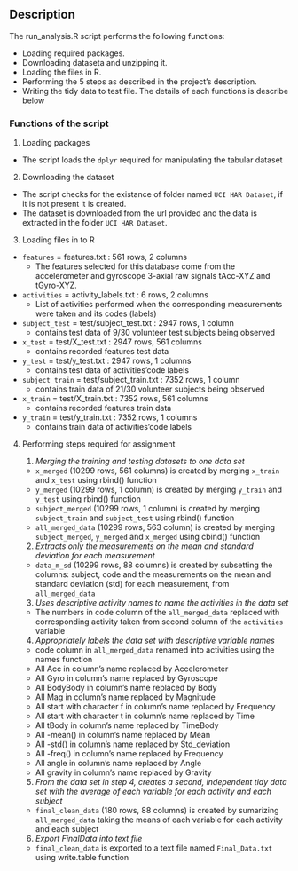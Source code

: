 
## Description
The run_analysis.R script performs the following functions:
- Loading required packages.
- Downloading dataseta and unzipping it.
- Loading the files in R. 
- Performing the 5 steps as described in the project’s description.
- Writing the tidy data to test file.
The details of each functions is describe below

### Functions of the script

1. Loading packages
- The script loads the `dplyr` required for manipulating the tabular dataset

2. Downloading the dataset
- The script checks for the existance of folder named `UCI HAR Dataset`,  if it is not present it is created.
- The dataset is downloaded from the url provided and the data is extracted in the folder `UCI HAR Dataset`.

3. Loading files in to R
- `features` = features.txt : 561 rows, 2 columns
    - The features selected for this database come from the accelerometer and gyroscope 3-axial raw signals tAcc-XYZ and tGyro-XYZ.
- `activities` = activity_labels.txt : 6 rows, 2 columns
    - List of activities performed when the corresponding measurements were taken and its codes (labels)
- `subject_test` = test/subject_test.txt : 2947 rows, 1 column
    - contains test data of 9/30 volunteer test subjects being observed
- `x_test` = test/X_test.txt : 2947 rows, 561 columns
    - contains recorded features test data
- `y_test` = test/y_test.txt : 2947 rows, 1 columns
    - contains test data of activities’code labels
- `subject_train` = test/subject_train.txt : 7352 rows, 1 column
    - contains train data of 21/30 volunteer subjects being observed
- `x_train` = test/X_train.txt : 7352 rows, 561 columns
    - contains recorded features train data
- `y_train` = test/y_train.txt : 7352 rows, 1 columns
    - contains train data of activities’code labels

4. Performing steps required for assignment
    1. _Merging the training and testing datasets to one data set_
    - `x_merged` (10299 rows, 561 columns) is created by merging `x_train` and `x_test` using rbind() function
    - `y_merged` (10299 rows, 1 column) is created by merging `y_train` and `y_test` using rbind() function
    - `subject_merged` (10299 rows, 1 column) is created by merging `subject_train` and `subject_test` using rbind() function
    - `all_merged_data` (10299 rows, 563 column) is created by merging `subject_merged`, `y_merged` and `x_merged` using cbind() function

    2. _Extracts only the measurements on the mean and standard deviation for each measurement_
    - `data_m_sd` (10299 rows, 88 columns) is created by subsetting the columns: subject, code and the measurements on the mean and standard deviation (std) for each measurement, from `all_merged_data`

    3. _Uses descriptive activity names to name the activities in the data set_
    - The numbers in code column of the `all_merged_data` replaced with corresponding activity taken from second column of the `activities` variable

    4. _Appropriately labels the data set with descriptive variable names_
    - code column in `all_merged_data` renamed into activities using the names function
    - All Acc in column’s name replaced by Accelerometer
    - All Gyro in column’s name replaced by Gyroscope
    - All BodyBody in column’s name replaced by Body
    - All Mag in column’s name replaced by Magnitude
    - All start with character f in column’s name replaced by Frequency
    - All start with character t in column’s name replaced by Time
    - All tBody in column’s name replaced by TimeBody
    - All -mean() in column’s name replaced by Mean
    - All -std() in column’s name replaced by Std_deviation
    - All -freq() in column’s name replaced by Frequency
    - All angle in column’s name replaced by Angle
    - All gravity in column’s name replaced by Gravity
    
    5. _From the data set in step 4, creates a second, independent tidy data set with the average of each variable for each activity and each subject_
    - `final_clean_data` (180 rows, 88 columns) is created by sumarizing `all_merged_data` taking the means of each variable for each activity and each subject

    6. _Export FinalData into text file_
    - `final_clean_data` is exported to a text file named `Final_Data.txt` using write.table function

